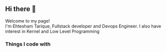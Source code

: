 ## Hi there 👋

<p>Welcome to my page! </br> I'm Ehtesham Tarique, Fullstack developer and Devops Engineer. I also have interest in Kernel and Low Level Programming </p>
<h3>Things I code with</h3>

<!--
**ehteshamtarq/ehteshamtarq** is a ✨ _special_ ✨ repository because its `README.md` (this file) appears on your GitHub profile.

Here are some ideas to get you started:

- 🔭 I’m currently working on ...
- 🌱 I’m currently learning ...
- 👯 I’m looking to collaborate on ...
- 🤔 I’m looking for help with ...
- 💬 Ask me about ...
- 📫 How to reach me: ...
- 😄 Pronouns: ...
- ⚡ Fun fact: ...
-->
